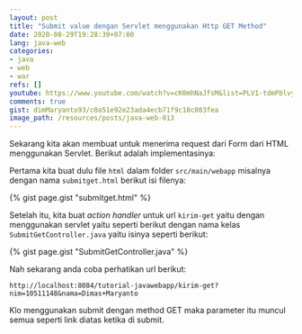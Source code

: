 ```yaml
---
layout: post
title: "Submit value dengan Servlet menggunakan Http GET Method"
date: 2020-08-29T19:28:39+07:00
lang: java-web
categories:
- java
- web
- war
refs: []
youtube: https://www.youtube.com/watch?v=cK0mhNaJfsM&list=PLV1-tdmPblvyaCTcYR9u7k4G24uVDZT0v&index=12
comments: true
gist: dimMaryanto93/c0a51e92e23ada4ecb71f9c18c803fea
image_path: /resources/posts/java-web-013
---
```


Sekarang kita akan membuat untuk menerima request dari Form dari HTML menggunakan Servlet. Berikut adalah implementasinya:

Pertama kita buat dulu file `html` dalam folder `src/main/webapp` misalnya dengan nama `submitget.html` berikut isi filenya:

{% gist page.gist "submitget.html" %}

Setelah itu, kita buat _action handler_ untuk url `kirim-get` yaitu dengan menggunakan servlet yaitu seperti berikut dengan nama kelas `SubmitGetController.java` yaitu isinya seperti berikut:

{% gist page.gist "SubmitGetController.java" %}

Nah sekarang anda coba perhatikan url berikut:

`http://localhost:8084/tutorial-javawebapp/kirim-get?nim=10511148&nama=Dimas+Maryanto`

Klo menggunakan submit dengan method GET maka parameter itu muncul semua seperti link diatas ketika di submit.